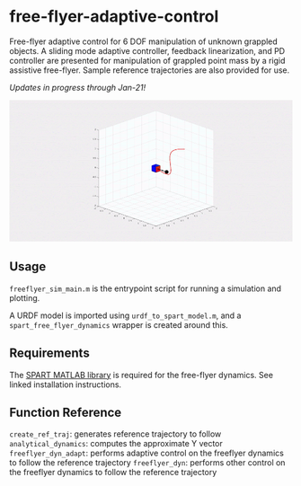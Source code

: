 # free-flyer-adaptive-control

Free-flyer adaptive control for 6 DOF manipulation of unknown grappled objects. A sliding mode adaptive controller, feedback linearization, and PD controller are presented for manipulation of grappled point mass by a rigid assistive free-flyer. Sample reference trajectories are also provided for use.

*Updates in progress through Jan-21!*

![alt text](./img/adaptive.gif)

## Usage

`freeflyer_sim_main.m` is the entrypoint script for running a simulation and plotting.

A URDF model is imported using `urdf_to_spart_model.m`, and a `spart_free_flyer_dynamics` wrapper is created around this.

## Requirements

The [SPART MATLAB library](https://spart.readthedocs.io/en/latest/) is required for the free-flyer dynamics. See linked installation instructions.

## Function Reference

`create_ref_traj`: generates reference trajectory to follow
`analytical_dynamics`: computes the approximate Y vector
`freeflyer_dyn_adapt`: performs adaptive control on the freeflyer dynamics to follow the reference trajectory
`freeflyer_dyn`: performs other control on the freeflyer dynamics to follow the reference trajectory
